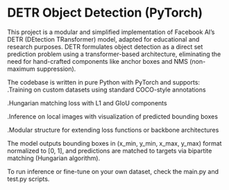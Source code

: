 # DETR Object Detection (PyTorch)
This project is a modular and simplified implementation of Facebook AI’s DETR (DEtection TRansformer) model, adapted for educational and research purposes. DETR formulates object detection as a direct set prediction problem using a transformer-based architecture, eliminating the need for hand-crafted components like anchor boxes and NMS (non-maximum suppression).

The codebase is written in pure Python with PyTorch and supports:
.Training on custom datasets using standard COCO-style annotations

.Hungarian matching loss with L1 and GIoU components

.Inference on local images with visualization of predicted bounding boxes

.Modular structure for extending loss functions or backbone architectures

The model outputs bounding boxes in (x_min, y_min, x_max, y_max) format normalized to [0, 1], and predictions are matched to targets via bipartite matching (Hungarian algorithm).

To run inference or fine-tune on your own dataset, check the main.py and test.py scripts.
